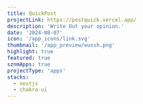 ```yaml
---
title: QuickPost
projectLink: https://postquick.vercel.app/
description: 'Write Out your opinion.'
date: '2024-08-07'
icon: '/app_icons/link.svg'
thumbnail: '/app_preview/wussh.png'
highlight: true
featured: true
sznmApps: true
projectType: 'apps'
stacks:
  - nextjs
  - chakra-ui
---
```

